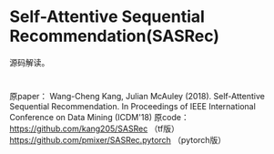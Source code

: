 # Self-Attentive Sequential Recommendation(SASRec)

源码解读。

# 

原paper：   Wang-Cheng Kang, Julian McAuley (2018). Self-Attentive Sequential Recommendation. In Proceedings of IEEE International Conference on Data Mining (ICDM'18)
原code：    https://github.com/kang205/SASRec （tf版）  https://github.com/pmixer/SASRec.pytorch （pytorch版）

